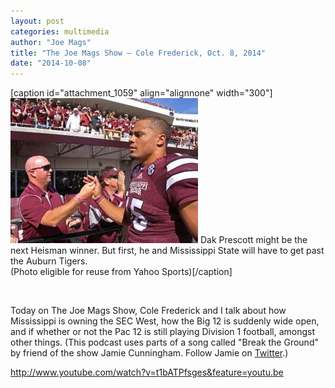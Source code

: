 ```yaml
---
layout: post
categories: multimedia
author: "Joe Mags"
title: "The Joe Mags Show — Cole Frederick, Oct. 8, 2014"
date: "2014-10-08"
---
```


\[caption id="attachment\_1059" align="alignnone" width="300"\][![Dak Prescott might be the next Heisman winner. But first, he and Mississippi State will have to get past the Auburn Tigers. (Photo eligible for reuse from Yahoo Sports)](images/Dak.Prescott-300x232.jpg)](http://www.thehighscreen.com/wp-content/uploads/2014/10/Dak.Prescott.jpg) Dak Prescott might be the next Heisman winner. But first, he and Mississippi State will have to get past the Auburn Tigers.  
(Photo eligible for reuse from Yahoo Sports)\[/caption\]

 

Today on The Joe Mags Show, Cole Frederick and I talk about how Mississippi is owning the SEC West, how the Big 12 is suddenly wide open, and if whether or not the Pac 12 is still playing Division 1 football, amongst other things. (This podcast uses parts of a song called "Break the Ground" by friend of the show Jamie Cunningham. Follow Jamie on [Twitter](https://twitter.com/JmeCunningham).)

http://www.youtube.com/watch?v=t1bATPfsges&feature=youtu.be

